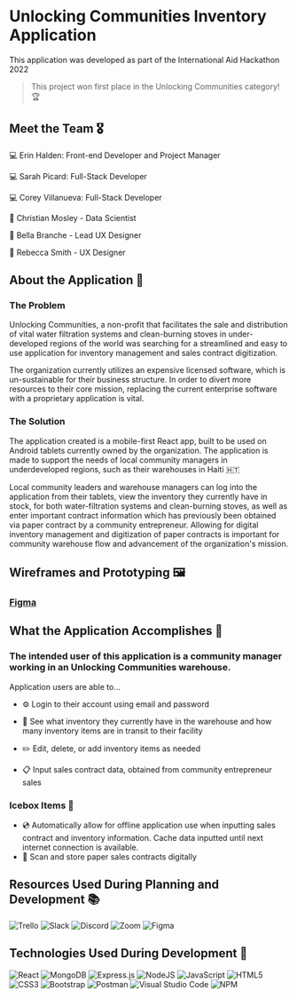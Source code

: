 # Unlocking Communities Inventory Application 
This application was developed as part of the International Aid Hackathon 2022

> This project won first place in the Unlocking Communities category! 🏆

## Meet the Team 🎖
💻  Erin Halden: Front-end Developer and Project Manager

💻  Sarah Picard: Full-Stack Developer

💻  Corey Villanueva: Full-Stack Developer

💾  Christian Mosley - Data Scientist

🎨  Bella Branche - Lead UX Designer

🎨  Rebecca Smith - UX Designer 

## About the Application 🤔

### The Problem 
Unlocking Communities, a non-profit that facilitates the sale and distribution of vital water filtration systems and clean-burning stoves in under-developed regions of the world was searching for a streamlined and easy to use application for inventory management and sales contract digitization. 

The organization currently utilizes an expensive licensed software, which is un-sustainable for their business structure. In order to divert more resources to their core mission, replacing the current enterprise software with a proprietary application is vital. 

### The Solution 
The application created is a mobile-first React app, built to be used on Android tablets currently owned by the organization. The application is made to support the needs of local community managers in underdeveloped regions, such as their warehouses in Haiti 🇭🇹 

Local community leaders and warehouse managers can log into the application from their tablets, view the inventory they currently have in stock, for both water-filtration systems and clean-burning stoves, as well as enter important contract information which has previously been obtained via paper contract by a community entrepreneur. Allowing for digital inventory management and digitization of paper contracts is important for community warehouse flow and advancement of the organization's mission. 

## Wireframes and Prototyping 🖼
### [Figma](https://www.figma.com/file/TcQKwAcDOBVqmGn9T9D7LX/Unlocking-Communities-Mobile?node-id=511%3A5622)

## What the Application Accomplishes 🧗
### The intended user of this application is a community manager working in an Unlocking Communities warehouse. 


Application users are able to... 

- ⚙️  Login to their account using email and password

- 🤩  See what inventory they currently have in the warehouse and how many inventory items are in transit to their facility 

- ✏️ Edit, delete, or add inventory items as needed 

- 📋  Input sales contract data, obtained from community entrepreneur sales 


### Icebox Items 🧊
- 💿 Automatically allow for offline application use when inputting sales contract and inventory information. Cache data inputted until next internet connection is available. 
- 📸  Scan and store paper sales contracts digitally 


## Resources Used During Planning and Development 📚
![Trello](https://img.shields.io/badge/Trello-%23026AA7.svg?style=for-the-badge&logo=Trello&logoColor=white)
![Slack](https://img.shields.io/badge/Slack-4A154B?style=for-the-badge&logo=slack&logoColor=white)
![Discord](https://img.shields.io/badge/%3CServer%3E-%237289DA.svg?style=for-the-badge&logo=discord&logoColor=white)
![Zoom](https://img.shields.io/badge/Zoom-2D8CFF?style=for-the-badge&logo=zoom&logoColor=white)
![Figma](https://img.shields.io/badge/figma-%23F24E1E.svg?style=for-the-badge&logo=figma&logoColor=white)

## Technologies Used During Development 🧱
![React](https://img.shields.io/badge/react-%2320232a.svg?style=for-the-badge&logo=react&logoColor=%2361DAFB)
![MongoDB](https://img.shields.io/badge/MongoDB-%234ea94b.svg?style=for-the-badge&logo=mongodb&logoColor=white)
![Express.js](https://img.shields.io/badge/express.js-%23404d59.svg?style=for-the-badge&logo=express&logoColor=%2361DAFB)
![NodeJS](https://img.shields.io/badge/node.js-6DA55F?style=for-the-badge&logo=node.js&logoColor=white)
![JavaScript](https://img.shields.io/badge/javascript-%23323330.svg?style=for-the-badge&logo=javascript&logoColor=%23F7DF1E)
![HTML5](https://img.shields.io/badge/html5-%23E34F26.svg?style=for-the-badge&logo=html5&logoColor=white)
![CSS3](https://img.shields.io/badge/css3-%231572B6.svg?style=for-the-badge&logo=css3&logoColor=white)
![Bootstrap](https://img.shields.io/badge/bootstrap-%23563D7C.svg?style=for-the-badge&logo=bootstrap&logoColor=white)
![Postman](https://img.shields.io/badge/Postman-FF6C37?style=for-the-badge&logo=postman&logoColor=white)
![Visual Studio Code](https://img.shields.io/badge/Visual%20Studio%20Code-0078d7.svg?style=for-the-badge&logo=visual-studio-code&logoColor=white)
![NPM](https://img.shields.io/badge/NPM-%23000000.svg?style=for-the-badge&logo=npm&logoColor=white)

